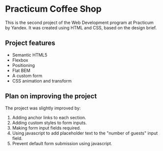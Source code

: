 # Practicum Coffee Shop

This is the second project of the Web Development program at Practicum by Yandex. It was created using HTML and CSS, based on the design brief.

## Project features

- Semantic HTML5
- Flexbox
- Positioning
- Flat BEM
- A custom form
- CSS animation and transform

## Plan on improving the project

The project was slightly improved by:

1. Adding anchor links to each section.
2. Adding custom styles to form inputs.
3. Making form input fields required.
4. Using javascript to add placeholder text to the "number of guests" input field.
5. Prevent default form submission using javascript.